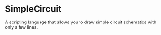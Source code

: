 # SimpleCircuit
A scripting language that allows you to draw simple circuit schematics with only a few lines.
